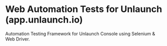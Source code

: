 # Web Automation Tests for Unlaunch (app.unlaunch.io)

Automation Testing Framework for Unlaunch Console using Selenium &amp; Web Driver.
